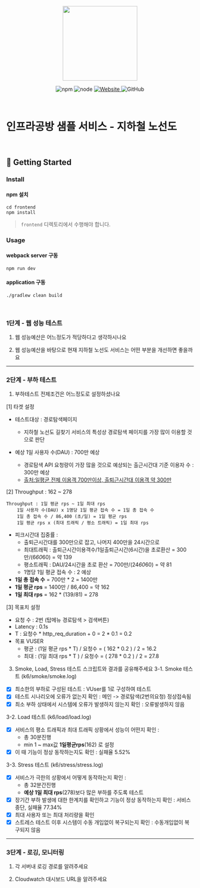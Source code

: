 <p align="center">
    <img width="200px;" src="https://raw.githubusercontent.com/woowacourse/atdd-subway-admin-frontend/master/images/main_logo.png"/>
</p>
<p align="center">
  <img alt="npm" src="https://img.shields.io/badge/npm-%3E%3D%205.5.0-blue">
  <img alt="node" src="https://img.shields.io/badge/node-%3E%3D%209.3.0-blue">
  <a href="https://edu.nextstep.camp/c/R89PYi5H" alt="nextstep atdd">
    <img alt="Website" src="https://img.shields.io/website?url=https%3A%2F%2Fedu.nextstep.camp%2Fc%2FR89PYi5H">
  </a>
  <img alt="GitHub" src="https://img.shields.io/github/license/next-step/atdd-subway-service">
</p>

<br>

# 인프라공방 샘플 서비스 - 지하철 노선도

<br>

## 🚀 Getting Started

### Install
#### npm 설치
```
cd frontend
npm install
```
> `frontend` 디렉토리에서 수행해야 합니다.

### Usage
#### webpack server 구동
```
npm run dev
```
#### application 구동
```
./gradlew clean build
```
<br>


### 1단계 - 웹 성능 테스트
1. 웹 성능예산은 어느정도가 적당하다고 생각하시나요

2. 웹 성능예산을 바탕으로 현재 지하철 노선도 서비스는 어떤 부분을 개선하면 좋을까요



---

### 2단계 - 부하 테스트 
1. 부하테스트 전제조건은 어느정도로 설정하셨나요

[1] 타겟 설정
- 테스트대상 : 경로탐색페이지
  - 지하철 노선도 길찾기 서비스의 특성상 경로탐색 페이지를 가장 많이 이용할 것으로 판단

- 예상 1일 사용자 수(DAU) : 700만 예상
  - 경로탐색 API 요청량이 가장 많을 것으로 예상되는 출근시간대 기준 이용자 수 : 300만 예상 
  - [출처:일평균 전체 이용객 700만이상, 출퇴근시간대 이용객 약 300만](http://www.redaily.co.kr/news/articleView.html?idxno=3569) 
   

[2] Throughput : 162 ~ 278
```plain text
Throughput : 1일 평균 rps ~ 1일 최대 rps
    1일 사용자 수(DAU) x 1명당 1일 평균 접속 수 = 1일 총 접속 수
    1일 총 접속 수 / 86,400 (초/일) = 1일 평균 rps
    1일 평균 rps x (최대 트래픽 / 평소 트래픽) = 1일 최대 rps
```
- 피크시간대 집중률 :  
  - 출퇴근시간대를 300만으로 잡고, 나머지 400만을 24시간으로
  - 최대트래픽 : 출퇴근시간이용객수/1일출퇴근시간(6시간)을 초로환산 = 300만/(6*60*60) =  약 139 
  - 평소트래픽 : DAU/24시간을 초로 환산 = 700만/(24*60*60) = 약 81
  - 1명당 1일 평균 접속 수 : 2 예상
- **1일 총 접속 수** = 700만 * 2 = 1400만
- **1일 평균 rps** = 1400만 / 86,400 = 약 162
- **1일 최대 rps** = 162 * (139/81) = 278


[3] 목표치 설정
- 요청 수 : 2번 (탑메뉴 경로탐색 > 검색버튼)
- Latency : 0.1s 
- T : 요청수 * http_req_duration + 0  = 2 * 0.1 = 0.2  
- 목표 VUSER  
  - 평균 : (1일 평균 rps * T) / 요청수 = ( 162 * 0.2 ) / 2 = 16.2
  - 최대 : (1일 최대 rps * T ) / 요청수 = ( 278 * 0.2 ) / 2 = 27.8


3. Smoke, Load, Stress 테스트 스크립트와 결과를 공유해주세요
3-1. Smoke 테스트 (k6/smoke/smoke.log)
  - [x] 최소한의 부하로 구성된 테스트 : VUser를 1로 구성하여 테스트 
  - [x] 테스트 시나리오에 오류가 없는지 확인 : 메인 -> 경로탐색(2번의요청) 정상접속됨 
  - [x] 최소 부하 상태에서 시스템에 오류가 발생하지 않는지 확인 : 오류발생하지 않음 

3-2. Load 테스트 (k6/load/load.log)
  - [x] 서비스의 평소 트래픽과 최대 트래픽 상황에서 성능이 어떤지 확인 : 
    - 총 30분진행
    - min 1 ~ max값 **1일평균rps**(162) 로 설정
  - [x] 이 때 기능이 정상 동작하는지도 확인 : 실패율 5.52%

3-3. Stress 테스트 (k6/stress/stress.log)
  - [x] 서비스가 극한의 상황에서 어떻게 동작하는지 확인 : 
    - 총 32분간진행
    - **예상 1일 최대 rps**(278)보다 많은 부하를 주도록 테스트
  - [x] 장기간 부하 발생에 대한 한계치를 확인하고 기능이 정상 동작하는지 확인 : 서비스 중단, 실패율  77.34%
  - [x] 최대 사용자 또는 최대 처리량을 확인
  - [x] 스트레스 테스트 이후 시스템이 수동 개입없이 복구되는지 확인 : 수동개입없이 복구되지 않음 
---

### 3단계 - 로깅, 모니터링
1. 각 서버내 로깅 경로를 알려주세요

2. Cloudwatch 대시보드 URL을 알려주세요
